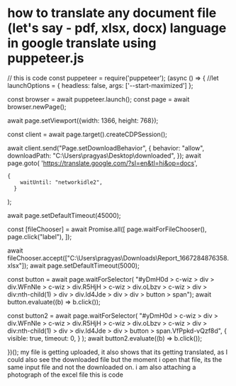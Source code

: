 
# how to translate any document file (let's say - pdf, xlsx, docx) language in google translate using puppeteer.js

// this is code
const puppeteer = require('puppeteer');
(async () => {
//let launchOptions = { headless: false, args: ['--start-maximized'] };

const browser = await puppeteer.launch();
const page = await browser.newPage();


await page.setViewport({width: 1366, height: 768});

const client = await page.target().createCDPSession();

await client.send("Page.setDownloadBehavior", {
behavior: "allow",
downloadPath: "C:\Users\pragyas\Desktop\downloaded",
});
await page.goto(
    'https://translate.google.com/?sl=en&tl=hi&op=docs',

    {
        waitUntil: "networkidle2",
      }
);

await page.setDefaultTimeout(45000);

const [fileChooser] = await Promise.all([
    page.waitForFileChooser(),
    page.click("label"),
  ]);

  await fileChooser.accept(["C:\\Users\\pragyas\\Downloads\\Report_1667284876358.xlsx"]);
  await page.setDefaultTimeout(5000);

  const button = await page.waitForSelector(
  "#yDmH0d > c-wiz > div > div.WFnNle > c-wiz > div.R5HjH > c-wiz > div.oLbzv > c-wiz > div > div:nth-child(1) > div > div.ld4Jde > div > div > button > span");
  await button.evaluate((b) => b.click());
  
  const button2 = await page.waitForSelector(
    "#yDmH0d > c-wiz > div > div.WFnNle > c-wiz > div.R5HjH > c-wiz > div.oLbzv > c-wiz > div > div:nth-child(1) > div > div.ld4Jde > div > button > span.VfPpkd-vQzf8d",
    {
      visible: true,
      timeout: 0,
    }
  );
    await button2.evaluate((b) => b.click());
   
    

})();
my file is getting uploaded, it also shows that its getting translated, as I could also see the downloaded file but the moment i open that file, its the same input file and not the downloaded on.
i am also attaching a photograph of the excel file
this is code

        